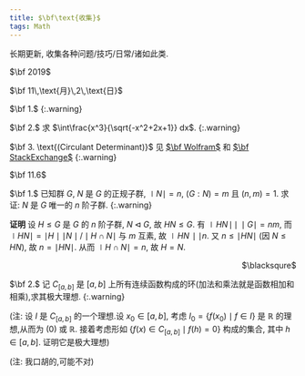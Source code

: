 ```yaml
---
title: $\bf\text{收集}$
tags: Math
---
```


长期更新, 收集各种问题/技巧/日常/诸如此类.

$\bf 2019$

$\bf 11\,\text{月}\,2\,\text{日}$

$\bf 1.$
{:.warning}

$\bf 2.$ 求 $\int\frac{x^3}{\sqrt{-x^2+2x+1}} dx$.
{:.warning}

$\bf 3. \text{(Circulant Determinant)}$ 见 [$\bf Wolfram$](http://mathworld.wolfram.com/CirculantDeterminant.html) 和 [$\bf StackExchange$](https://math.stackexchange.com/questions/386526/circular-determinant-problem)
{:.warning}

$\bf 11.6$

$\bf 1.$ 已知群 $G$, $N$ 是 $G$ 的正规子群, $\mid N\mid = n$, $(G:N)=m$ 且 $(n,m)=1$. 求证: $N$ 是 $G$ 唯一的 $n$ 阶子群.
{:.warning}

**证明** 设 $H \leqslant G$ 是 $G$ 的 $n$ 阶子群, $N \triangleleft G$, 故 $HN \leqslant G$. 有 $\mid\! HN\!\mid\, \mid\,  \mid G \mid = nm$, 而 $\mid HN \mid = \mid H \mid  \mid N \mid / \mid H\cap N \mid$ 与 $m$ 互素, 故 $\mid \!HN\! \mid \mid n$. 又 $n\le  \mid HN \mid$ (因 $N \leqslant HN$), 故 $n =   \mid HN \mid$. 从而 $\mid H\cap N \mid =n$, 故 $H=N$.
<p align="right">$\blacksqure$</p>

$\bf 2.$ 记 $C_{[a,b]}$ 是 $[a,b]$ 上所有连续函数构成的环(加法和乘法就是函数相加和相乘),求其极大理想.
{:.warning}

(注: 设 $I$ 是 $C_{[a,b]}$ 的一个理想.设 $x_0\in [a,b]$, 考虑 $I_0=\{f(x_0) \mid f \in I\}$ 是 $\mathbb{R}$ 的理想,从而为 $(0)$ 或 $\mathbb{R}$. 接着考虑形如 $\{f(x)\in C_{[a,b]} \mid f(h) = 0\}$ 构成的集合, 其中 $h \in[a,b]$. 证明它是极大理想)

(注: 我口胡的,可能不对)

